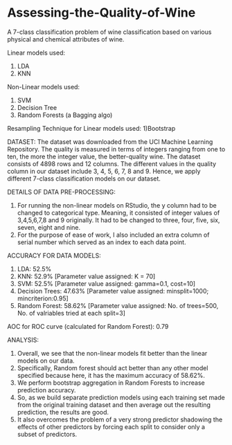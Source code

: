 # Assessing-the-Quality-of-Wine
A 7-class classification problem of wine classification based on various physical and chemical attributes of wine.

Linear models used: 
1) LDA 
2) KNN

Non-Linear models used: 
1) SVM 
2) Decision Tree 
3) Random Forests (a Bagging algo)

Resampling Technique for Linear models used: 
1)Bootstrap

DATASET: 
The dataset was downloaded from the UCI Machine Learning Repository. 
The quality is measured in terms of integers ranging from one to ten, the more the integer value, the better-quality wine.
The dataset consists of 4898 rows and 12 columns.
The different values in the quality column in our dataset include 3, 4, 5, 6, 7, 8 and 9. Hence, we apply different 7-class classification models on our dataset.

DETAILS OF DATA PRE-PROCESSING:
1. For running the non-linear models on  RStudio, the y column had to be changed to categorical type. Meaning, it consisted of integer values of 3,4,5,6,7,8 and 9 originally. 
   It had   to be changed to three, four, five, six, seven, eight and nine.  
2. For the purpose of ease of work, I also included an extra column of serial number which served as an index to each data point.

ACCURACY FOR DATA MODELS:
1) LDA: 52.5% 
2) KNN: 52.9% [Parameter value assigned: K = 70]
3) SVM: 52.5% [Parameter value assigned: gamma=0.1, cost=10]
4) Decision Trees: 47.63% [Parameter value assigned: minsplit=1000; mincriterion:0.95]
5) Random Forest: 58.62% [Parameter value assigned: No. of trees=500, No. of valriables tried at each split=3]

AOC for ROC curve (calculated for Random Forest): 0.79

ANALYSIS:
1. Overall, we see that the non-linear models fit better than the linear models on our data.
2. Specifically, Random forest should act better than any other model specified because here, it has the maximum accuracy of 58.62%. 
3. We perform bootstrap aggregation in Random Forests to increase prediction accuracy.
4. So, as we build separate prediction models using each training set made from the original training dataset and then average out the resulting prediction, the results are good.
5. It also overcomes the problem of a very strong predictor shadowing the effects of other predictors by forcing each split to consider only a subset of predictors. 
